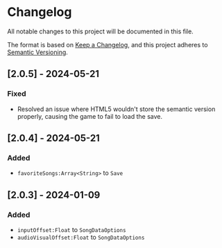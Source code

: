 # Changelog

All notable changes to this project will be documented in this file.

The format is based on [Keep a Changelog](https://keepachangelog.com/en/1.0.0/),
and this project adheres to [Semantic Versioning](https://semver.org/spec/v2.0.0.html).

## [2.0.5] - 2024-05-21
### Fixed
- Resolved an issue where HTML5 wouldn't store the semantic version properly, causing the game to fail to load the save.

## [2.0.4] - 2024-05-21
### Added
- `favoriteSongs:Array<String>` to `Save`

## [2.0.3] - 2024-01-09
### Added
- `inputOffset:Float` to `SongDataOptions`
- `audioVisualOffset:Float` to `SongDataOptions`
